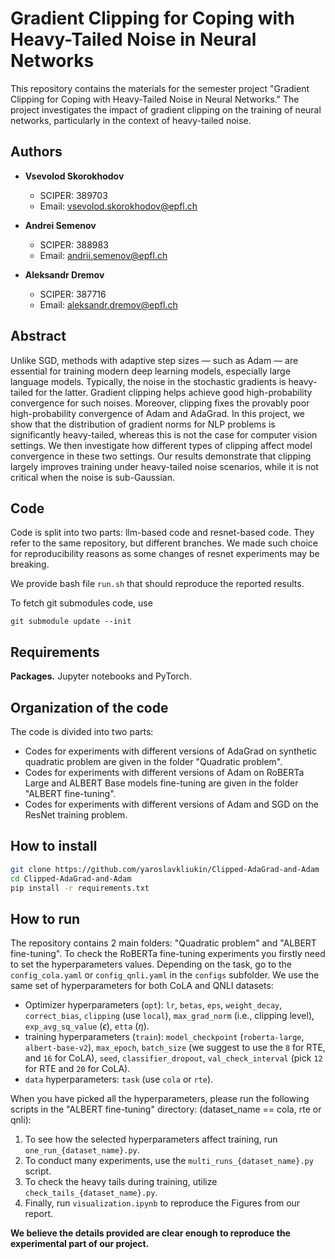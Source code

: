 # Gradient Clipping for Coping with Heavy-Tailed Noise in Neural Networks

This repository contains the materials for the semester project "Gradient Clipping for Coping with Heavy-Tailed Noise in Neural Networks." The project investigates the impact of gradient clipping on the training of neural networks, particularly in the context of heavy-tailed noise.

## Authors

- **Vsevolod Skorokhodov**
  - SCIPER: 389703
  - Email: vsevolod.skorokhodov@epfl.ch

- **Andrei Semenov**
  - SCIPER: 388983
  - Email: andrii.semenov@epfl.ch

- **Aleksandr Dremov**
  - SCIPER: 387716
  - Email: aleksandr.dremov@epfl.ch

## Abstract

Unlike SGD, methods with adaptive step sizes — such as Adam — are essential for training modern deep learning models, especially large language models.
Typically, the noise in the stochastic gradients is heavy-tailed for the latter.
Gradient clipping helps achieve good high-probability convergence for such noises.
Moreover, clipping fixes the provably poor high-probability convergence of Adam and AdaGrad.
In this project, we show that the distribution of gradient norms for NLP problems is significantly heavy-tailed, whereas this is not the case for computer vision settings.
We then investigate how different types of clipping affect model convergence in these two settings.
Our results demonstrate that clipping largely improves training under heavy-tailed noise scenarios, while it is not critical when the noise is sub-Gaussian.

## Code

Code is split into two parts: llm-based code and resnet-based code. They refer to the same repository, but different branches. We made such choice for reproducibility reasons as some changes of resnet experiments may be breaking.

We provide bash file `run.sh` that should reproduce the reported results.

To fetch git submodules code, use

```
git submodule update --init
```

## Requirements

**Packages.** 
Jupyter notebooks and PyTorch.

## Organization of the code

The code is divided into two parts:
- Codes for experiments with different versions of AdaGrad on synthetic quadratic problem are given in the folder "Quadratic problem".
- Codes for experiments with different versions of Adam on RoBERTa Large and ALBERT Base models fine-tuning are given in the folder "ALBERT fine-tuning".
- Codes for experiments with different versions of Adam and SGD on the ResNet training problem.

## How to install

```bash
git clone https://github.com/yaroslavkliukin/Clipped-AdaGrad-and-Adam
cd Clipped-AdaGrad-and-Adam
pip install -r requirements.txt
```

## How to run

The repository contains 2 main folders: "Quadratic problem" and "ALBERT fine-tuning". 
To check the RoBERTa fine-tuning experiments you firstly need to set the hyperparameters values. Depending on the task, go to the ```config_cola.yaml``` or ```config_qnli.yaml``` in the ```configs``` subfolder.
We use the same set of hyperparameters for both CoLA and QNLI datasets: 
- Optimizer hyperparameters (```opt```): ```lr```, ```betas```, ```eps```, ```weight_decay```, ```correct_bias```, ```clipping``` (use ```local```), ```max_grad_norm``` (i.e., clipping level), ```exp_avg_sq_value``` ($\epsilon$), ```etta``` ($\eta$).
- training hyperparameters (```train```): ```model_checkpoint``` (```roberta-large```, ```albert-base-v2```), ```max_epoch```, ```batch_size``` (we suggest to use the ```8``` for RTE, and ```16``` for CoLA), ```seed```, ```classifier_dropout```, ```val_check_interval``` (pick ```12``` for RTE and ```20``` for CoLA).
- ```data``` hyperparameters: ```task``` (use ```cola``` or ```rte```).

When you have picked all the hyperparameters, please run the following scripts in the "ALBERT fine-tuning" directory: (dataset_name == cola, rte or qnli):
1. To see how the selected hyperparameters affect training, run ```one_run_{dataset_name}.py```.
2. To conduct many experiments, use the ```multi_runs_{dataset_name}.py``` script.
3. To check the heavy tails during training, utilize ```check_tails_{dataset_name}.py```.
4. Finally, run ```visualization.ipynb``` to reproduce the Figures from our report.

**We believe the details provided are clear enough to reproduce the experimental part of our project.**